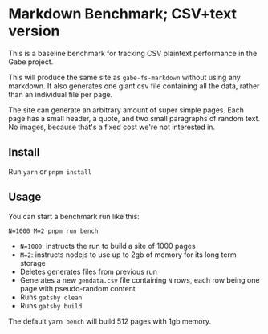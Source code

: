 # Markdown Benchmark; CSV+text version

This is a baseline benchmark for tracking CSV plaintext performance in the Gabe project.

This will produce the same site as `gabe-fs-markdown` without using any markdown. It also generates one giant csv file containing all the data, rather than an individual file per page.

The site can generate an arbitrary amount of super simple pages. Each page has a small header, a quote, and two small paragraphs of random text. No images, because that's a fixed cost we're not interested in.

## Install

Run `yarn` or `pnpm install`

## Usage

You can start a benchmark run like this:

```shell
N=1000 M=2 pnpm run bench
```

- `N=1000`: instructs the run to build a site of 1000 pages
- `M=2`: instructs nodejs to use up to 2gb of memory for its long term storage
- Deletes generates files from previous run
- Generates a new `gendata.csv` file containing `N` rows, each row being one page with pseudo-random content
- Runs `gatsby clean`
- Runs `gatsby build`

The default `yarn bench` will build 512 pages with 1gb memory.
